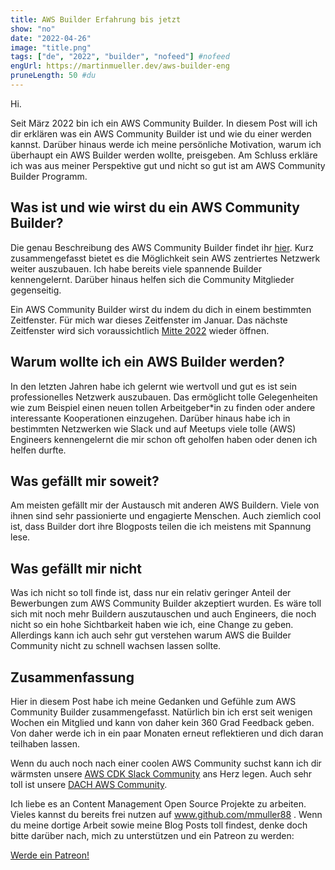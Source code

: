 ```yaml
---
title: AWS Builder Erfahrung bis jetzt
show: "no"
date: "2022-04-26"
image: "title.png"
tags: ["de", "2022", "builder", "nofeed"] #nofeed
engUrl: https://martinmueller.dev/aws-builder-eng
pruneLength: 50 #du
---
```


Hi.

Seit März 2022 bin ich ein AWS Community Builder. In diesem Post will ich dir erklären was ein AWS Community Builder ist und wie du einer werden kannst. Darüber hinaus werde ich meine persönliche Motivation, warum ich überhaupt ein AWS Builder werden wollte, preisgeben. Am Schluss erkläre ich was aus meiner Perspektive gut und nicht so gut ist am AWS Community Builder Programm.

## Was ist und wie wirst du ein AWS Community Builder?

Die genau Beschreibung des AWS Community Builder findet ihr [hier](https://aws.amazon.com/developer/community/community-builders/). Kurz zusammengefasst bietet es die Möglichkeit sein AWS zentriertes Netzwerk weiter auszubauen. Ich habe bereits viele spannende Builder kennengelernt. Darüber hinaus helfen sich die Community Mitglieder gegenseitig.

Ein AWS Community Builder wirst du indem du dich in einem bestimmten Zeitfenster. Für mich war dieses Zeitfenster im Januar. Das nächste Zeitfenster wird sich voraussichtlich [Mitte 2022](https://aws.amazon.com/developer/community/community-builders/) wieder öffnen.

## Warum wollte ich ein AWS Builder werden?

In den letzten Jahren habe ich gelernt wie wertvoll und gut es ist sein professionelles Netzwerk auszubauen. Das ermöglicht tolle Gelegenheiten wie zum Beispiel einen neuen tollen Arbeitgeber\*in zu finden oder andere interessante Kooperationen einzugehen. Darüber hinaus habe ich in bestimmten Netzwerken wie Slack und auf Meetups viele tolle (AWS) Engineers kennengelernt die mir schon oft geholfen haben oder denen ich helfen durfte.

## Was gefällt mir soweit?

Am meisten gefällt mir der Austausch mit anderen AWS Buildern. Viele von ihnen sind sehr passionierte und engagierte Menschen. Auch ziemlich cool ist, dass Builder dort ihre Blogposts teilen die ich meistens mit Spannung lese.

## Was gefällt mir nicht

Was ich nicht so toll finde ist, dass nur ein relativ geringer Anteil der Bewerbungen zum AWS Community Builder akzeptiert wurden. Es wäre toll sich mit noch mehr Buildern auszutauschen und auch Engineers, die noch nicht so ein hohe Sichtbarkeit haben wie ich, eine Change zu geben. Allerdings kann ich auch sehr gut verstehen warum AWS die Builder Community nicht zu schnell wachsen lassen sollte.

## Zusammenfassung

Hier in diesem Post habe ich meine Gedanken und Gefühle zum AWS Community Builder zusammengefasst. Natürlich bin ich erst seit wenigen Wochen ein Mitglied und kann von daher kein 360 Grad Feedback geben. Von daher werde ich in ein paar Monaten erneut reflektieren und dich daran teilhaben lassen.

Wenn du auch noch nach einer coolen AWS Community suchst kann ich dir wärmsten unsere [AWS CDK Slack Community](https://join.slack.com/t/cdk-dev/shared_invite/zt-xtpfmrqt-6ormYTA0hLdpMSAtTkM_2A) ans Herz legen. Auch sehr toll ist unsere [DACH AWS Community](https://join.slack.com/t/awscommunityde/shared_invite/zt-11ptmeylu-zpdZBIWmlbF9NNI3hY0Upw).

Ich liebe es an Content Management Open Source Projekte zu arbeiten. Vieles kannst du bereits frei nutzen auf www.github.com/mmuller88 . Wenn du meine dortige Arbeit sowie meine Blog Posts toll findest, denke doch bitte darüber nach, mich zu unterstützen und ein Patreon zu werden:

<a href="https://www.patreon.com/bePatron?u=29010217" data-patreon-widget-type="become-patron-button">Werde ein Patreon!</a><script async src="https://c6.patreon.com/becomePatronButton.bundle.js"></script>
